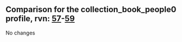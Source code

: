 ## Comparison for the collection_book_people0 profile, rvn: [57](https://github.com/PRO100KatYT/FortniteProfileRevisions/tree/main/profiles/collection_book_people0/57%20collection_book_people0.json)-[59](https://github.com/PRO100KatYT/FortniteProfileRevisions/tree/main/profiles/collection_book_people0/59%20collection_book_people0.json)

No changes
